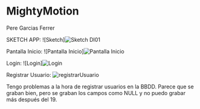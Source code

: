# MightyMotion
Pere Garcias Ferrer

SKETCH APP: 
![Sketch]![Sketch DI01](https://github.com/user-attachments/assets/588d51e4-3524-4390-bdfb-ca897edf1755)


Pantalla Inicio:
![Pantalla Inicio]![Pantalla Inicio](https://github.com/user-attachments/assets/584c36a2-4916-4486-a8e3-9c16dcf9ce48)


Login: 
![Login]![Login](https://github.com/user-attachments/assets/51633747-de2d-48b7-9ea9-889fc5fec785)


Registrar Usuario:
![registrarUsuario](https://github.com/user-attachments/assets/fbe3935f-a5d3-42e8-832e-4043c4855538)

Tengo problemas a la hora de registrar usuarios en la BBDD. Parece que se graban bien, pero se graban los campos como NULL y no puedo grabar más después del 19.

